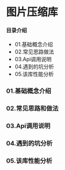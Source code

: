 # 图片压缩库
#### 目录介绍
- 01.基础概念介绍
- 02.常见思路做法
- 03.Api调用说明
- 04.遇到的坑分析
- 05.该库性能分析


### 01.基础概念介绍



### 02.常见思路和做法



### 03.Api调用说明



### 04.遇到的坑分析



### 05.该库性能分析















